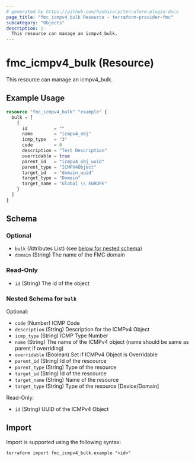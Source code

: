 ```yaml
---
# generated by https://github.com/hashicorp/terraform-plugin-docs
page_title: "fmc_icmpv4_bulk Resource - terraform-provider-fmc"
subcategory: "Objects"
description: |-
  This resource can manage an icmpv4_bulk.
---
```


# fmc_icmpv4_bulk (Resource)

This resource can manage an icmpv4_bulk.

## Example Usage

```terraform
resource "fmc_icmpv4_bulk" "example" {
  bulk = [
    {
      id          = ""
      name        = "icmpv4_obj"
      icmp_type   = "3"
      code        = 0
      description = "Test Description"
      overridable = true
      parent_id   = "icmpv4_obj_uuid"
      parent_type = "ICMPV4Object"
      target_id   = "domain_uuid"
      target_type = "Domain"
      target_name = "Global \\ EUROPE"
    }
  ]
}
```

<!-- schema generated by tfplugindocs -->
## Schema

### Optional

- `bulk` (Attributes List) (see [below for nested schema](#nestedatt--bulk))
- `domain` (String) The name of the FMC domain

### Read-Only

- `id` (String) The id of the object

<a id="nestedatt--bulk"></a>
### Nested Schema for `bulk`

Optional:

- `code` (Number) ICMP Code
- `description` (String) Description for the ICMPv4 Object
- `icmp_type` (String) ICMP Type Number
- `name` (String) The name of the ICMPv4 object (name should be same as parent if overriding)
- `overridable` (Boolean) Set if ICMPv4 Object is Overridable
- `parent_id` (String) Id of the rescource
- `parent_type` (String) Type of the resource
- `target_id` (String) Id of the rescource
- `target_name` (String) Name of the resource
- `target_type` (String) Type of the resource [Device/Domain]

Read-Only:

- `id` (String) UUID of the ICMPv4 Object

## Import

Import is supported using the following syntax:

```shell
terraform import fmc_icmpv4_bulk.example "<id>"
```
